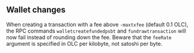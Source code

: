 Wallet changes
--------------
When creating a transaction with a fee above `-maxtxfee` (default 0.1 OLC),
the RPC commands `walletcreatefundedpsbt` and  `fundrawtransaction` will now fail
instead of rounding down the fee. Beware that the `feeRate` argument is specified
in OLC per kilobyte, not satoshi per byte.
